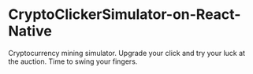 # CryptoClickerSimulator-on-React-Native
Cryptocurrency mining simulator. Upgrade your click and try your luck at the auction. Time to swing your fingers.
